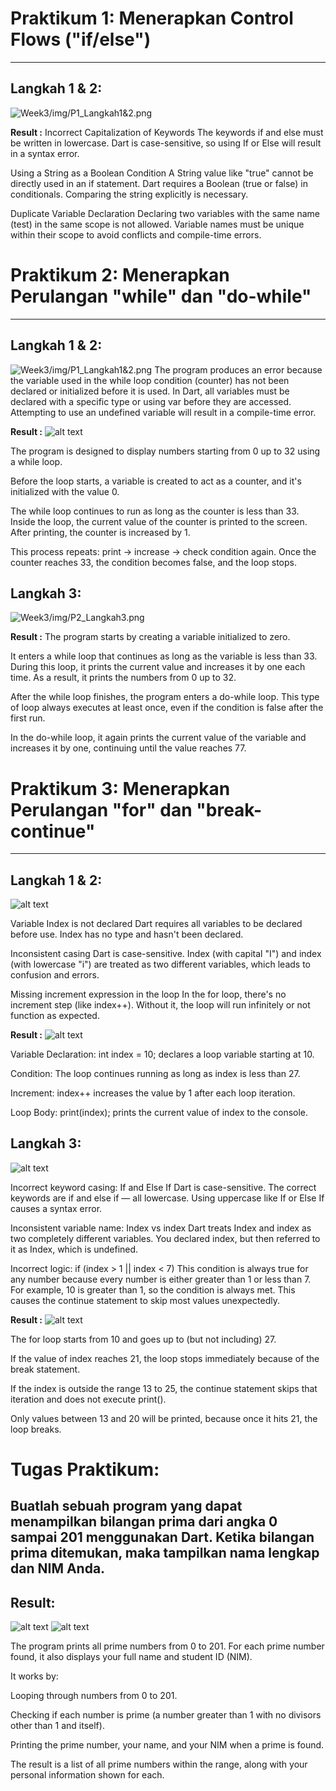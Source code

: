 # Praktikum 1: Menerapkan Control Flows ("if/else")
---
## Langkah 1 & 2:
![Week3/img/P1_Langkah1&2.png](img/P1_Langkah1&2.png)

**Result :** 
Incorrect Capitalization of Keywords
The keywords if and else must be written in lowercase. Dart is case-sensitive, so using If or Else will result in a syntax error.

Using a String as a Boolean Condition
A String value like "true" cannot be directly used in an if statement. Dart requires a Boolean (true or false) in conditionals. Comparing the string explicitly is necessary.

Duplicate Variable Declaration
Declaring two variables with the same name (test) in the same scope is not allowed. Variable names must be unique within their scope to avoid conflicts and compile-time errors.


# Praktikum 2: Menerapkan Perulangan "while" dan "do-while"
---
## Langkah 1 & 2:
![Week3/img/P1_Langkah1&2.png](img/P1_Langkah1&2.png)
The program produces an error because the variable used in the while loop condition (counter) has not been declared or initialized before it is used. In Dart, all variables must be declared with a specific type or using var before they are accessed. Attempting to use an undefined variable will result in a compile-time error.

**Result :** 
![alt text](img/P2_Langkah1&2(2).png)

The program is designed to display numbers starting from 0 up to 32 using a while loop.

Before the loop starts, a variable is created to act as a counter, and it's initialized with the value 0.

The while loop continues to run as long as the counter is less than 33. Inside the loop, the current value of the counter is printed to the screen. After printing, the counter is increased by 1.

This process repeats: print → increase → check condition again. Once the counter reaches 33, the condition becomes false, and the loop stops.

## Langkah 3:
![Week3/img/P2_Langkah3.png](img/P2_Langkah3.png)

**Result :** 
The program starts by creating a variable initialized to zero.

It enters a while loop that continues as long as the variable is less than 33. During this loop, it prints the current value and increases it by one each time. As a result, it prints the numbers from 0 up to 32.

After the while loop finishes, the program enters a do-while loop. This type of loop always executes at least once, even if the condition is false after the first run.

In the do-while loop, it again prints the current value of the variable and increases it by one, continuing until the value reaches 77.


# Praktikum 3: Menerapkan Perulangan "for" dan "break-continue"
---
## Langkah 1 & 2:
![alt text](img/P3_Langkah1&3.png)

Variable Index is not declared
Dart requires all variables to be declared before use. Index has no type and hasn't been declared.

Inconsistent casing
Dart is case-sensitive. Index (with capital "I") and index (with lowercase "i") are treated as two different variables, which leads to confusion and errors.

Missing increment expression in the loop
In the for loop, there's no increment step (like index++). Without it, the loop will run infinitely or not function as expected.

**Result :** 
![alt text](img/P3_Langkah1&2(2).png)

Variable Declaration:
int index = 10; declares a loop variable starting at 10.

Condition:
The loop continues running as long as index is less than 27.

Increment:
index++ increases the value by 1 after each loop iteration.

Loop Body:
print(index); prints the current value of index to the console.

## Langkah 3:
![alt text](<img/P3_Langkah 3.png>)

Incorrect keyword casing: If and Else If
Dart is case-sensitive. The correct keywords are if and else if — all lowercase. Using uppercase like If or Else If causes a syntax error.

Inconsistent variable name: Index vs index
Dart treats Index and index as two completely different variables. You declared index, but then referred to it as Index, which is undefined.

Incorrect logic: if (index > 1 || index < 7)
This condition is always true for any number because every number is either greater than 1 or less than 7. For example, 10 is greater than 1, so the condition is always met. This causes the continue statement to skip most values unexpectedly.

**Result :**
![alt text](img/P3_Langkah3(2).png) 

The for loop starts from 10 and goes up to (but not including) 27.

If the value of index reaches 21, the loop stops immediately because of the break statement.

If the index is outside the range 13 to 25, the continue statement skips that iteration and does not execute print().

Only values between 13 and 20 will be printed, because once it hits 21, the loop breaks.

# Tugas Praktikum: 
Buatlah sebuah program yang dapat menampilkan bilangan prima dari angka 0 sampai 201 menggunakan Dart. Ketika bilangan prima ditemukan, maka tampilkan nama lengkap dan NIM Anda.
---
## Result:
![alt text](img/Tugas_Praktikum.png)
![alt text](img/Tugas_Praktikum(2).png)

The program prints all prime numbers from 0 to 201. For each prime number found, it also displays your full name and student ID (NIM).

It works by:

Looping through numbers from 0 to 201.

Checking if each number is prime (a number greater than 1 with no divisors other than 1 and itself).

Printing the prime number, your name, and your NIM when a prime is found.

The result is a list of all prime numbers within the range, along with your personal information shown for each.